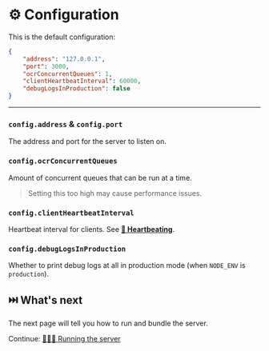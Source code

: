 # ⚙️ Configuration

This is the default configuration:

```json
{
    "address": "127.0.0.1",
    "port": 3000,
    "ocrConcurrentQueues": 1,
    "clientHeartbeatInterval": 60000,
    "debugLogsInProduction": false
}
```

---

### `config.address` & `config.port`

The address and port for the server to listen on.

### `config.ocrConcurrentQueues`

Amount of concurrent queues that can be run at a time.

> Setting this too high may cause performance issues.

### `config.clientHeartbeatInterval`

Heartbeat interval for clients. See [**💓 Heartbeating**](./packets.md#💓-heartbeating).

### `config.debugLogsInProduction`

Whether to print debug logs at all in production mode (when `NODE_ENV` is `production`).

## ⏭️ What's next

The next page will tell you how to run and bundle the server.

Continue: [🏃🏻‍♂️ Running the server](./2_running.md)
